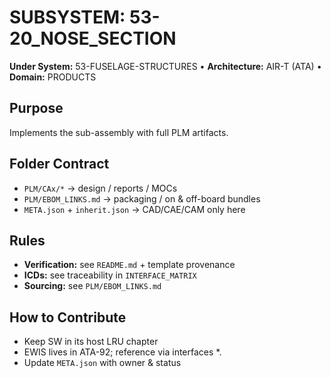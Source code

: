# SUBSYSTEM: 53-20_NOSE_SECTION

**Under System:** 53-FUSELAGE-STRUCTURES • **Architecture:** AIR-T (ATA) • **Domain:** PRODUCTS

## Purpose

Implements the sub-assembly with full PLM artifacts.

## Folder Contract

- `PLM/CAx/*` → design / reports / MOCs
- `PLM/EBOM_LINKS.md` → packaging / on & off-board bundles
- `META.json` + `inherit.json` → CAD/CAE/CAM only here

## Rules

- **Verification:** see `README.md` + template provenance
- **ICDs:** see traceability in `INTERFACE_MATRIX`
- **Sourcing:** see `PLM/EBOM_LINKS.md`

## How to Contribute

- Keep SW in its host LRU chapter
- EWIS lives in ATA-92; reference via interfaces *.
- Update `META.json` with owner & status
